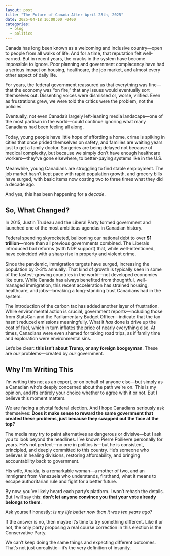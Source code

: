 ```yaml
---
layout: post
title: "The Future of Canada After April 28th, 2025"
date: 2025-04-18 16:00:00 -0400
categories:
  - blog
  - politics
---
```


Canada has long been known as a welcoming and inclusive country—open to people from all walks of life. And for a time, that reputation felt well-earned. But in recent years, the cracks in the system have become impossible to ignore. Poor planning and government complacency have had a serious impact on housing, healthcare, the job market, and almost every other aspect of daily life.

For years, the federal government reassured us that everything was fine—that the economy was “on fire,” that any issues would eventually sort themselves out. Dissenting voices were dismissed or, worse, vilified. Even as frustrations grew, we were told the critics were the problem, not the policies.

Eventually, not even Canada’s largely left-leaning media landscape—one of the most partisan in the world—could continue ignoring what many Canadians had been feeling all along.

Today, young people have little hope of affording a home, crime is spiking in cities that once prided themselves on safety, and families are waiting years just to get a family doctor. Surgeries are being delayed not because of medical complexity, but because we simply don’t have enough healthcare workers—they’ve gone elsewhere, to better-paying systems like in the U.S.

Meanwhile, young Canadians are struggling to find stable employment. The job market hasn’t kept pace with rapid population growth, and grocery bills have surged, with basic items now costing two to three times what they did a decade ago.

And yes, this has been happening for a _decade_.

## So, What Changed?

In 2015, Justin Trudeau and the Liberal Party formed government and launched one of the most ambitious agendas in Canadian history.

Federal spending skyrocketed, ballooning our national debt to over **$1 trillion**—more than all previous governments combined. The Liberals introduced bail reforms (with NDP support) that, while well-intentioned, have coincided with a sharp rise in property and violent crime.

Since the pandemic, immigration targets have surged, increasing the population by 2–3% annually. That kind of growth is typically seen in some of the fastest-growing countries in the world—not developed economies like ours. While Canada has always benefited from thoughtful, well-managed immigration, this recent acceleration has strained housing, healthcare, and jobs—breaking a long-standing trust Canadians had in the system.

The introduction of the carbon tax has added another layer of frustration. While environmental action is crucial, government reports—including those from StatsCan and the Parliamentary Budget Officer—indicate that the tax hasn’t reduced emissions meaningfully. What it _has_ done is drive up the cost of fuel, which in turn inflates the price of nearly everything else. At times, Canadians were even shamed for taking road trips, as if family time and exploration were environmental sins.

Let’s be clear: **this isn’t about Trump, or any foreign boogeyman**. These are _our_ problems—created by _our_ government.

## Why I'm Writing This

I’m writing this not as an expert, or on behalf of anyone else—but simply as a Canadian who’s deeply concerned about the path we're on. This is my opinion, and it’s entirely your choice whether to agree with it or not. But I believe this moment matters.

We are facing a pivotal federal election. And I hope Canadians seriously ask themselves: **Does it make sense to reward the same government that created these problems, just because they swapped out the face at the top?**

The media may try to paint alternatives as dangerous or divisive—but I ask you to look beyond the headlines. I’ve known Pierre Poilievre personally for years. He’s not perfect—no one in politics is—but he is consistent, principled, and deeply committed to this country. He’s someone who believes in healing divisions, restoring affordability, and bringing accountability back to government.

His wife, Anaida, is a remarkable woman—a mother of two, and an immigrant from Venezuela who understands, firsthand, what it means to escape authoritarian rule and fight for a better future.

By now, you’ve likely heard each party’s platform. I won’t rehash the details. But I will say this: **don’t let anyone convince you that your vote already belongs to them**.

Ask yourself honestly: _Is my life better now than it was ten years ago?_

If the answer is no, then maybe it’s time to try something different. Like it or not, the only party proposing a real course correction in this election is the Conservative Party.

We can’t keep doing the same things and expecting different outcomes. That’s not just unrealistic—it’s the very definition of insanity.
